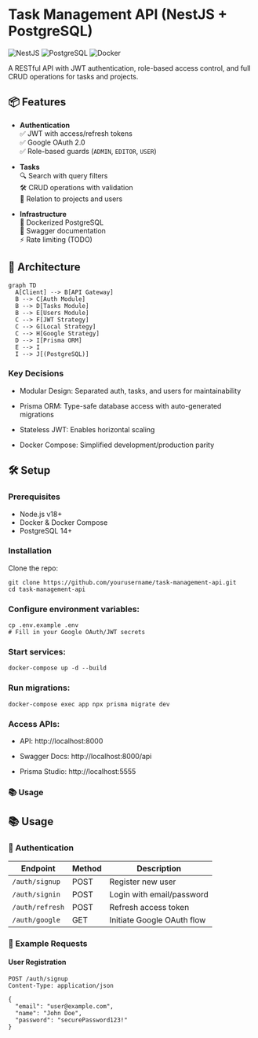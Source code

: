 # Task Management API (NestJS + PostgreSQL)

![NestJS](https://img.shields.io/badge/nestjs-E0234E?style=for-the-badge&logo=nestjs&logoColor=white)
![PostgreSQL](https://img.shields.io/badge/PostgreSQL-316192?style=for-the-badge&logo=postgresql&logoColor=white)
![Docker](https://img.shields.io/badge/Docker-2CA5E0?style=for-the-badge&logo=docker&logoColor=white)

A RESTful API with JWT authentication, role-based access control, and full CRUD operations for tasks and projects.

## 📦 Features

- **Authentication**  
  ✅ JWT with access/refresh tokens  
  ✅ Google OAuth 2.0  
  ✅ Role-based guards (`ADMIN`, `EDITOR`, `USER`)  

- **Tasks**  
  🔍 Search with query filters  
  🛠️ CRUD operations with validation  
  🔗 Relation to projects and users  

- **Infrastructure**  
  🐳 Dockerized PostgreSQL  
  📜 Swagger documentation  
  ⚡ Rate limiting (TODO)  

## 🚀 Architecture

```mermaid
graph TD
  A[Client] --> B[API Gateway]
  B --> C[Auth Module]
  B --> D[Tasks Module]
  B --> E[Users Module]
  C --> F[JWT Strategy]
  C --> G[Local Strategy]
  C --> H[Google Strategy]
  D --> I[Prisma ORM]
  E --> I
  I --> J[(PostgreSQL)]
```

### Key Decisions
- Modular Design: Separated auth, tasks, and users for maintainability

- Prisma ORM: Type-safe database access with auto-generated migrations

- Stateless JWT: Enables horizontal scaling

- Docker Compose: Simplified development/production parity

## 🛠️ Setup
### Prerequisites
- Node.js v18+
- Docker & Docker Compose
- PostgreSQL 14+

### Installation
Clone the repo:

```
git clone https://github.com/yourusername/task-management-api.git
cd task-management-api
```

### Configure environment variables:

```
cp .env.example .env
# Fill in your Google OAuth/JWT secrets
```

### Start services:

```
docker-compose up -d --build
```
### Run migrations:

```
docker-compose exec app npx prisma migrate dev
```

### Access APIs:

- API: http://localhost:8000

- Swagger Docs: http://localhost:8000/api

- Prisma Studio: http://localhost:5555

### 📚 Usage

## 📚 Usage

### 🔐 Authentication

| Endpoint            | Method | Description                          |
|---------------------|--------|--------------------------------------|
| `/auth/signup`      | POST   | Register new user                    |
| `/auth/signin`      | POST   | Login with email/password            |
| `/auth/refresh`     | POST   | Refresh access token                 |
| `/auth/google`      | GET    | Initiate Google OAuth flow           |

### 📝 Example Requests

#### User Registration
```
POST /auth/signup
Content-Type: application/json

{
  "email": "user@example.com",
  "name": "John Doe",
  "password": "securePassword123!"
}
```
